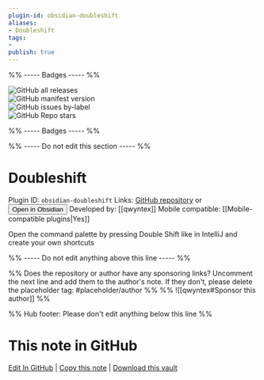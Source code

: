 ```yaml
---
plugin-id: obsidian-doubleshift
aliases:
- Doubleshift
tags: 
- 
publish: true
---
```


%% ----- Badges ----- %%

![GitHub all releases](https://img.shields.io/github/downloads/qwyntex/doubleshift/total?color=573E7A&logo=github&style=for-the-badge)   
![GitHub manifest version](https://img.shields.io/github/manifest-json/v/qwyntex/doubleshift?color=573E7A&logo=github&style=for-the-badge)   
![GitHub issues by-label](https://img.shields.io/github/issues/qwyntex/doubleshift/help%20wanted?color=573E7A&logo=github&style=for-the-badge)   
![GitHub Repo stars](https://img.shields.io/github/stars/qwyntex/doubleshift?color=573E7A&logo=github&style=for-the-badge)

%% ----- Badges ----- %%

%% ----- Do not edit this section ----- %%

# Doubleshift

Plugin ID: `obsidian-doubleshift`
Links: [GitHub repository](https://github.com/qwyntex/doubleshift) or [<button id=HH>Open in Obsidian</button>](obsidian://show-plugin?id=obsidian-doubleshift)
Developed by: [[qwyntex]]
Mobile compatible: [[Mobile-compatible plugins|Yes]]

Open the command palette by pressing Double Shift like in IntelliJ and create your own shortcuts

%% ----- Do not edit anything above this line ----- %% 

%% Does the repository or author have any sponsoring links? Uncomment the next line and add them to the author's note. If they don't, please delete the placeholder tag: #placeholder/author %%
%% ![[qwyntex#Sponsor this author]] %%

%% Hub footer: Please don't edit anything below this line %%

# This note in GitHub

<span class="git-footer">[Edit In GitHub](https://github.dev/obsidian-community/obsidian-hub/blob/main/02%20-%20Community%20Expansions/02.05%20All%20Community%20Expansions/Plugins/obsidian-doubleshift.md "git-hub-edit-note") | [Copy this note](https://raw.githubusercontent.com/obsidian-community/obsidian-hub/main/02%20-%20Community%20Expansions/02.05%20All%20Community%20Expansions/Plugins/obsidian-doubleshift.md "git-hub-copy-note") | [Download this vault](https://github.com/obsidian-community/obsidian-hub/archive/refs/heads/main.zip "git-hub-download-vault") </span>
